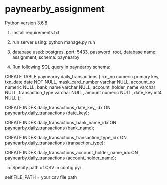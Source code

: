 # paynearby_assignment

Python version 3.6.8

 1. install requirements.txt

 2. run server using: python manage.py run

 3. database used: postgres. port: 5433. password: root, database name: assignment, schema: paynearby

 4. Run following SQL query in paynearby schema:

CREATE TABLE paynearby.daily_transactions ( rrn_no numeric primary key, txn_date date NOT NULL, mask_card_number varchar NULL, account_no numeric NULL, bank_name varchar NULL, account_holder_name varchar NULL, transaction_type varchar NULL, amount numeric NULL, date_key int4 NULL );

CREATE INDEX daily_transactions_date_key_idx ON paynearby.daily_transactions (date_key);

CREATE INDEX daily_transactions_bank_name_idx ON paynearby.daily_transactions (bank_name);

CREATE INDEX daily_transactions_transaction_type_idx ON paynearby.daily_transactions (transaction_type);

CREATE INDEX daily_transactions_account_holder_name_idx ON paynearby.daily_transactions (account_holder_name);

5. Specify path of CSV in config.py:

self.FILE_PATH = your csv file path
